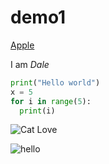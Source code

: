 # demo1

[Apple](https://apple.com)

I am *Dale*

``` python
print("Hello world")
x = 5
for i in range(5):
  print(i)
```

![Cat Love](play1.png)

<img src="play1.png" title="hello" />
